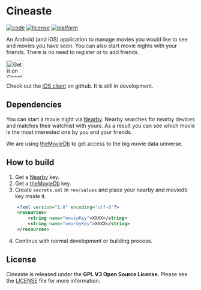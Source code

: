 # Cineaste

[![code](https://img.shields.io/badge/code-Java-orange.svg)]()
[![license](https://img.shields.io/badge/license-GPLv3-lightgrey.svg)](https://github.com/marcelgross90/Cineaste/blob/master/LICENSE)
[![platform](https://img.shields.io/badge/platform-android-lightgrey.svg)]()

An Android (and iOS) application to manage movies you would like to see and movies you have seen.
You can also start movie nights with your friends. There is no need to register or to add friends.

<a href='https://play.google.com/store/apps/details?id=de.cineaste.android&pcampaignid=MKT-Other-global-all-co-prtnr-py-PartBadge-Mar2515-1'><img alt='Get it on Google Play' src='https://play.google.com/intl/en_us/badges/images/apps/en-play-badge.png' height="45px"/></a>

Check out the [iOS client](https://github.com/ChristianNorbertBraun/Cineaste) on github. It is still in development.

## Dependencies

You can start a movie night via [Nearby][nearbyLink]. Nearby searches for nearby devices and matches their watchlist with yours.
As a result you can see which movie is the most interested one by you and your friends.

We are using [theMovieDb][theMovieDb] to get access to the big movie data universe.

## How to build

1. Get a [Nearby][nearbyLink] key.
2. Get a [theMovieDb][theMovieDb] key.
3. Create `secrets.xml` in `res/values` and place your nearby and moviedb key inside it.
```xml
    <?xml version="1.0" encoding="utf-8"?>
    <resources>
        <string name="movieKey">XXXX</string>
        <string name="nearbyKey">XXXX</string>
    </resources>
```
4. Continue with normal development or building process.

## License

Cineaste is released under the **GPL V3 Open Source License**. Please see the [LICENSE](https://github.com/marcelgross90/Cineaste/blob/master/LICENSE) file for more information.

[nearbyLink]: https://developers.google.com/nearby/messages/overview
[theMovieDb]: https://www.themoviedb.org/

